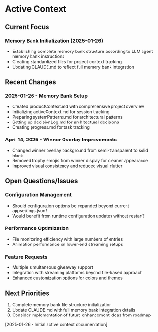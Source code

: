 # Active Context

## Current Focus

### Memory Bank Initialization (2025-01-26)
- Establishing complete memory bank structure according to LLM agent memory bank instructions
- Creating standardized files for project context tracking
- Updating CLAUDE.md to reflect full memory bank integration

## Recent Changes

### 2025-01-26 - Memory Bank Setup
- Created productContext.md with comprehensive project overview
- Initializing activeContext.md for session tracking
- Preparing systemPatterns.md for architectural patterns
- Setting up decisionLog.md for architectural decisions
- Creating progress.md for task tracking

### April 14, 2025 - Winner Overlay Improvements
- Changed winner overlay background from semi-transparent to solid black
- Removed trophy emojis from winner display for cleaner appearance
- Improved visual consistency and reduced visual clutter

## Open Questions/Issues

### Configuration Management
- Should configuration options be expanded beyond current appsettings.json?
- Would benefit from runtime configuration updates without restart?

### Performance Optimization
- File monitoring efficiency with large numbers of entries
- Animation performance on lower-end streaming setups

### Feature Requests
- Multiple simultaneous giveaway support
- Integration with streaming platforms beyond file-based approach
- Enhanced customization options for colors and themes

## Next Priorities

1. Complete memory bank file structure initialization
2. Update CLAUDE.md with full memory bank integration details
3. Consider implementation of future enhancement ideas from roadmap

[2025-01-26 - Initial active context documentation]